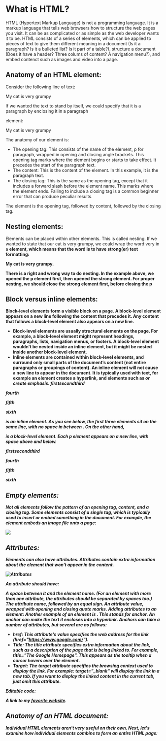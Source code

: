 # What is HTML?
HTML (Hypertext Markup Language) is not a programming language. It is a markup language that tells web browsers how to structure the web pages you visit. It can be as complicated or as simple as the web developer wants it to be. HTML consists of a series of elements, which can be applied to pieces of text to give them different meaning in a document (Is it a paragraph? Is it a bulleted list? Is it part of a table?), structure a document (Does it have a header? Three colums of content? A navigation menu?), and embed contenct such as images and video into a page.

## Anatomy of an HTML element:
Consider the following line of text:

My cat is very grumpy

If we wanted the text to stand by itself, we could specify that it is a paragraph by enclosing it in a paragraph <p> element:

<p>My cat is very grumpy<p>

The anatomy of our element is:

- The opening tag: This consists of the name of the element, p for paragraph, wrapped in opening and closing angle brackets. This opening tag marks where the element begins or starts to take effect. It precedes the start of the paragraph text.
- The content: This is the content of the element. In this example, it is the paragraph text.
- The closing tag: This is the same as the opening tag, except that it includes a forward slash before the element name. This marks where the element ends. Failing to include a closing tag is a common beginner error that can produce peculiar results.

The element is the opening tag, followed by content, followed by the closing tag.

## Nesting elements:

Elements can be placed within other elements. This is called nesting. If we wanted to state that our cat is very grumpy, we could wrap the word very in a <strong> element, which means that the word is to have strong(er) text formatting:

<p>My cat is <strong>very</strong> grumpy.

There is a right and wrong way to do nesting. In the example above, we opened the p element first, then opened the strong element. For proper nesting, we should close the strong element first, before closing the p

## Block versus inline elements:

Block-level elements form a visible block on a page. A block-level element appears on a new line following the content that precedes it. Any content that follows a block-level element also appears on a new line.
- Block-level elements are usually structural elements on the page. For example, a block-level element might represent headings, paragraphs, lists, navigation menus, or footers. A block-level element wouldn't be nested inside an inline element, but it might be nested inside another block-level element.
- Inline elements are contained within block-level elements, and surround only small parts of the document’s content (not entire paragraphs or groupings of content). An inline element will not cause a new line to appear in the document. It is typically used with text, for example an <a> element creates a hyperlink, and elements such as <em> or <strong> create emphasis.
<em>first</em><em>second</em><em>third</em>

<p>fourth</p><p>fifth</p><p>sixth</p>

<em> is an inline element. As you see below, the first three elements sit on the same line, with no space in between . On the other hand, <p> is a block-level element. Each p element appears on a new line, with space above and below.

*firstsecondthird*

fourth

fifth

sixth

## Empty elements:

Not all elements follow the pattern of an opening tag, content, and a closing tag. Some elements consist of a single tag, which is typically used to insert or embed something in the document. For example, the <img> element embeds an image file onto a page:

<img src="https://raw.githubusercontent.com/mdn/beginner-html-site/gh-pages/images/firefox-icon.png">

## Attributes:

Elements can also have attributes. Attributes contain extra information about the element that won't appear in the content.

![Attributes](https://developer.mozilla.org/en-US/docs/Learn/HTML/Introduction_to_HTML/Getting_started/grumpy-cat-attribute-small.png)

An attribute should have:

A space between it and the element name. (For an element with more than one attribute, the attributes should be separated by spaces too.)
The attribute name, followed by an equal sign.
An attribute value, wrapped with opening and closing quote marks.
Adding attributes to an element:
Another example of an element is <a>. This stands for anchor. An anchor can make the text it encloses into a hyperlink. Anchors can take a number of attributes, but several are as follows:

- href: This attribute's value specifies the web address for the link (href="https://www.google.com/").
- Title: The title attribute specifies extra information about the link, such as a description of the page that is being linked to. For example, title="The Google Homepage". This appears as the tooltip when a cursor hovers over the element.
- Target: The target attribute specifies the browsing context used to display the link. For example: target="_blank" will display the link in a new tab. If you want to display the linked content in the current tab, just omit this attribute.

Editable code:

<p>A link to my <a href="https://www.google.com/" title="The Google Homepage" target=_blank">favorite website</a>.</p>

## Anatomy of an HTML document:

Individual HTML elements aren't very useful on their own. Next, let's examine how individual elements combine to form an entire HTML page:

<!DOCTYPE html>

<html>

<head>

<meta charset="utf-8">

<title>My test page</p>

</head>

<body>

<p>This is my page</p>

</body>

</html>

Here we have:

- The doctype: The doctype is a historical artifact that NEEDS to be included for everything else to work right. That is all you need to know!
The <html> element: This element wraps all the content on the page. It is sometimes known as the root element.
- The <head> element: This element acts as a container for everything you want to include on the HTML page, that isn't the content the page will show to viewers. This includes keywords and a page description that would appear in search results, CSS to style content, characer set declarations, and more.
- The <meta charset="utf-8">: This element specifies the character set for your document to UTF-8, which includes most characters from the vast majority of human written languages. With this setting, the page can now handle any textual content it might contain. There is no reason not to set this, and it can help avoid some problems later.
- The <title>: This sets the title of the page, which is the title that appears in the browser tab the page is loaded in. The page title is also used to describe the page when it is bookmarked.
- The <body>: This contains all the content that displays on the page, including text, images, video, games, playable audio tracks, or whatever else.

## Entity references; Including special character in HTML:

in HTML, the characters <, >, ", and & are special characters. They are parts of the HTML syntax itself. So we need to use character references, special codes that represent characters, to be used in these exact circumstances. each character reference starts with an ampersand (&), and ends with a semicolon (;).

Example code: <p>In HTML, you define a paragraph using the &lt;p&gt; element.</p>

There are many other entity referenes to use in HTML.

## HTML comments:

HTML has a mechanism to write comments in the code. Browsers ignore comments, effectively making comments invisible to the user. The purpose of comments is to allow you to include notes in the code to explain your logic or coding. This is very useful if you return to a code base after being away for long enough that you don't completely remember it. Likewise, comments are invaluable as different people are making changes and updates. To write an HTML comment, wrap it in the special markers <!-- and -->.

Example:

<p>This is not inside a comment</p>

<!-- <p>But this is!</p> -->